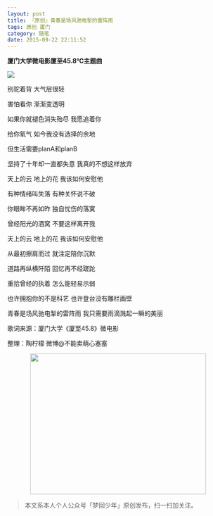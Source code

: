 ```yaml
---
layout: post
title: 『原创』青春是场风驰电掣的雷阵雨
tags: 原创 厦门
category: 随笔
date: 2015-09-22 22:11:52
---
```


**厦门大学微电影厦至45.8℃主题曲**

![](http://7xlkoc.com1.z0.glb.clouddn.com/lemon.jpg)

别驼着背 大气层很轻

害怕看你 渐渐变透明 

如果你就褪色消失殆尽 我愿追着你 

给你氧气 如今我没有选择的余地 

但生活需要planA和planB 

坚持了十年却一直都失意 我真的不想这样放弃 

天上的云 地上的花 我该如何安慰他 

有种情绪叫失落 有种关怀说不破 

你眼眸不再如昨 独自忧伤的落寞 

曾经阳光的酒窝 不要这样离开我 

天上的云 地上的花 我该如何安慰他 

从最初擦肩而过 就注定陪你沉默 

道路再纵横阡陌 回忆再不经蹉跎 

重拾曾经的执着 怎么能轻易示弱 

也许拥抱你的不是科艺 也许登台没有雕栏画壁 

青春是场风驰电掣的雷阵雨 我只需要雨滴溅起一瞬的美丽

歌词来源：厦门大学《厦至45.8》微电影

整理：陶柠檬 微博@不能卖萌心塞塞

<div align="center">
<img src="http://7xlkoc.com1.z0.glb.clouddn.com/qrcodenew.jpg" width="400" height="320" />
</div>

> 本文系本人个人公众号「梦回少年」原创发布，扫一扫加关注。